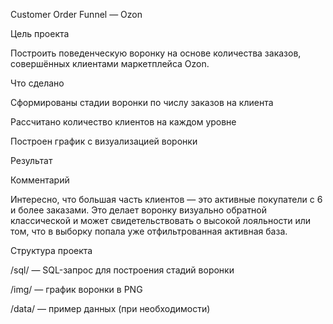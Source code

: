 Customer Order Funnel — Ozon

Цель проекта

Построить поведенческую воронку на основе количества заказов, совершённых клиентами маркетплейса Ozon.

Что сделано

Сформированы стадии воронки по числу заказов на клиента

Рассчитано количество клиентов на каждом уровне

Построен график с визуализацией воронки

Результат



Комментарий

Интересно, что большая часть клиентов — это активные покупатели с 6 и более заказами. Это делает воронку визуально обратной классической и может свидетельствовать о высокой лояльности или том, что в выборку попала уже отфильтрованная активная база.

Структура проекта

/sql/ — SQL-запрос для построения стадий воронки

/img/ — график воронки в PNG

/data/ — пример данных (при необходимости)

